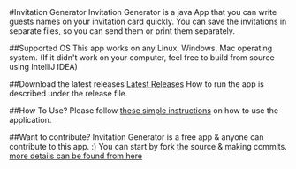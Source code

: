 

<!DOCTYPE html>
<!-- You can safely delete this file! -->

<html lang="en">
  <head>
    <meta charset="utf-8">
    <title>Invitation Generator</title>
  </head>
  <body>
  	#Invitation Generator
Invitation Generator is a java App that you can write guests names on your invitation card quickly. You can save the invitations in separate files, so you can send them or print them separately.

##Supported OS
This app works on any Linux, Windows, Mac operating system.
(If it didn't work on your computer, feel free to build from source using IntelliJ IDEA)

##Download the latest releases
[Latest Releases](https://github.com/pgsamila/Invitation-Generator/releases/)
How to run the app is described under the release file.

##How To Use?
Please follow [these simple instructions](../README.md) on how to use the application.

##Want to contribute?
Invitation Generator is a free app & anyone can contribute to this app. :)
You can start by fork the source & making commits.
[more details can be found from here](../README.md)
  </body>
</html>